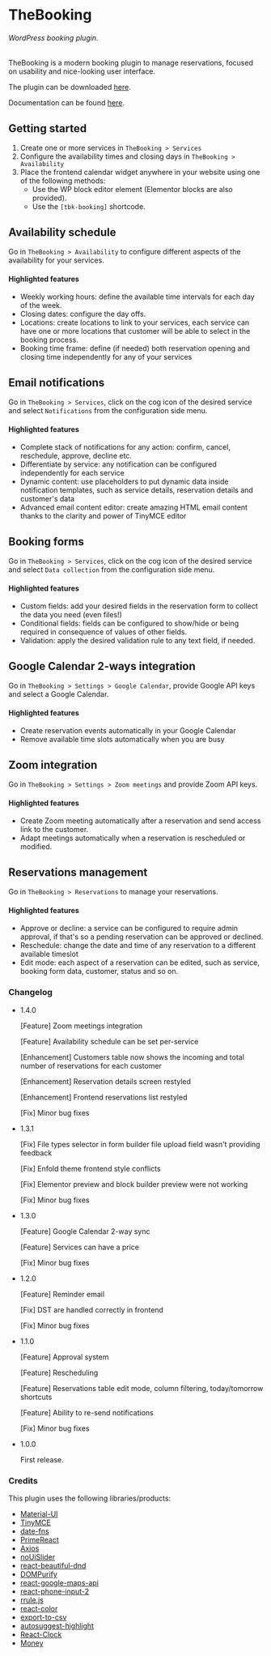 # TheBooking
###### WordPress booking plugin.


TheBooking is a modern booking plugin to manage reservations, focused on usability and nice-looking user interface.

The plugin can be downloaded [here](https://wordpress.org/plugins/thebooking "TheBooking plugin").

Documentation can be found [here](https://docs.thebookingplugin.com/ "TheBooking documentation").

## Getting started
1. Create one or more services in `TheBooking > Services`
2. Configure the availability times and closing days in `TheBooking > Availability`
3. Place the frontend calendar widget anywhere in your website using one of the following methods:
   * Use the WP block editor element (Elementor blocks are also provided).
   * Use the `[tbk-booking]` shortcode.
    
## Availability schedule
Go in `TheBooking > Availability` to configure different aspects of the availability for your services.

#### Highlighted features
+ Weekly working hours: define the available time intervals for each day of the week.
+ Closing dates: configure the day offs.
+ Locations: create locations to link to your services, each service can have one or more locations that customer will be able to select in the booking process.
+ Booking time frame: define (if needed) both reservation opening and closing time independently for any of your services

## Email notifications
Go in `TheBooking > Services`, click on the cog icon of the desired service and select `Notifications` from the configuration side menu.

#### Highlighted features
+ Complete stack of notifications for any action: confirm, cancel, reschedule, approve, decline etc.
+ Differentiate by service: any notification can be configured independently for each service
+ Dynamic content: use placeholders to put dynamic data inside notification templates, such as service details, reservation details and customer's data
+ Advanced email content editor: create amazing HTML email content thanks to the clarity and power of TinyMCE editor

## Booking forms
Go in `TheBooking > Services`, click on the cog icon of the desired service and select `Data collection` from the configuration side menu.

#### Highlighted features
+ Custom fields: add your desired fields in the reservation form to collect the data you need (even files!)
+ Conditional fields: fields can be configured to show/hide or being required in consequence of values of other fields.
+ Validation: apply the desired validation rule to any text field, if needed.

## Google Calendar 2-ways integration
Go in `TheBooking > Settings > Google Calendar`, provide Google API keys and select a Google Calendar.

#### Highlighted features
+ Create reservation events automatically in your Google Calendar
+ Remove available time slots automatically when you are busy

## Zoom integration
Go in `TheBooking > Settings > Zoom meetings` and provide Zoom API keys.

#### Highlighted features
+ Create Zoom meeting automatically after a reservation and send access link to the customer.
+ Adapt meetings automatically when a reservation is rescheduled or modified.

## Reservations management
Go in `TheBooking > Reservations` to manage your reservations.

#### Highlighted features
+ Approve or decline: a service can be configured to require admin approval, if that's so a pending reservation can be approved or declined.
+ Reschedule: change the date and time of any reservation to a different available timeslot
+ Edit mode: each aspect of a reservation can be edited, such as service, booking form data, customer, status and so on.


### Changelog
+ 1.4.0

  [Feature] Zoom meetings integration

  [Feature] Availability schedule can be set per-service

  [Enhancement] Customers table now shows the incoming and total number of reservations for each customer

  [Enhancement] Reservation details screen restyled

  [Enhancement] Frontend reservations list restyled

  [Fix] Minor bug fixes


+ 1.3.1

  [Fix] File types selector in form builder file upload field wasn't providing feedback

  [Fix] Enfold theme frontend style conflicts
  
  [Fix] Elementor preview and block builder preview were not working

  [Fix] Minor bug fixes

  
+ 1.3.0

    [Feature] Google Calendar 2-way sync

    [Feature] Services can have a price

    [Fix] Minor bug fixes


+ 1.2.0

    [Feature] Reminder email

    [Fix] DST are handled correctly in frontend

    [Fix] Minor bug fixes
  

+ 1.1.0

    [Feature] Approval system

    [Feature] Rescheduling 

    [Feature] Reservations table edit mode, column filtering, today/tomorrow shortcuts

    [Feature] Ability to re-send notifications

    [Fix] Minor bug fixes


+ 1.0.0
  
   First release.
  
### Credits
This plugin uses the following libraries/products:

+ [Material-UI](https://github.com/mui-org/material-ui "Material-UI")
+ [TinyMCE](https://github.com/tinymce/tinymce "TinyMCE")
+ [date-fns](https://github.com/date-fns/date-fns "date-fns")
+ [PrimeReact](https://github.com/primefaces/primereact "PrimeReact")
+ [Axios](https://github.com/axios/axios "Axios")
+ [noUiSlider](https://github.com/leongersen/noUiSlider "noUiSlider")
+ [react-beautiful-dnd](https://github.com/atlassian/react-beautiful-dnd "react-beautiful-dnd")
+ [DOMPurify](https://github.com/cure53/DOMPurify "DOMPurify")
+ [react-google-maps-api](https://github.com/JustFly1984/react-google-maps-api "react-google-maps-api")
+ [react-phone-input-2](https://github.com/bl00mber/react-phone-input-2 "react-phone-input-2")
+ [rrule.js](https://github.com/jakubroztocil/rrule "rrule.js")
+ [react-color](https://github.com/casesandberg/react-color "react-color")
+ [export-to-csv](https://github.com/alexcaza/export-to-csv "export-to-csv")
+ [autosuggest-highlight](https://github.com/moroshko/autosuggest-highlight "autosuggest-highlight")
+ [React-Clock](https://github.com/wojtekmaj/react-clock "React-Clock")
+ [Money](https://github.com/moneyphp/money "Money")
